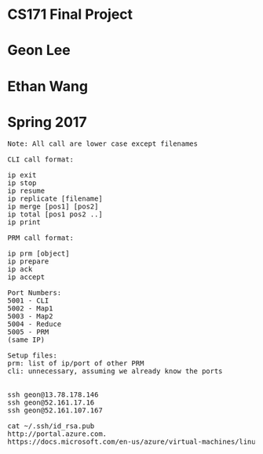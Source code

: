 # CS171 Final Project
# Geon Lee
# Ethan Wang
# Spring 2017

<pre>
Note: All call are lower case except filenames

CLI call format:
<PRM>
ip exit
ip stop
ip resume
ip replicate [filename]
ip merge [pos1] [pos2]
ip total [pos1 pos2 ..]
ip print

PRM call format:
<PRM>
ip prm [object]
ip prepare
ip ack
ip accept 

Port Numbers:
5001 - CLI
5002 - Map1
5003 - Map2
5004 - Reduce
5005 - PRM
(same IP)

Setup files:
prm: list of ip/port of other PRM
cli: unnecessary, assuming we already know the ports

<Azure VM>
ssh geon@13.78.178.146
ssh geon@52.161.17.16
ssh geon@52.161.107.167

cat ~/.ssh/id_rsa.pub
http://portal.azure.com.
https://docs.microsoft.com/en-us/azure/virtual-machines/linux/quick-create-portal
</pre>
